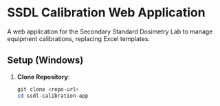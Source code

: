 # SSDL Calibration Web Application

A web application for the Secondary Standard Dosimetry Lab to manage equipment calibrations, replacing Excel templates.

## Setup (Windows)

1. **Clone Repository**:
   ```powershell
   git clone <repo-url>
   cd ssdl-calibration-app
